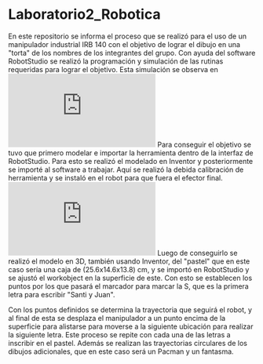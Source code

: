 # Laboratorio2_Robotica

En este repositorio se informa el proceso que se realizó para el uso de un manipulador industrial IRB 140 con el objetivo de lograr el dibujo en una "torta" de los nombres de los integrantes del grupo.
Con ayuda del software RobotStudio se realizó la programación y simulación de las rutinas requeridas para lograr el objetivo. 
Esta simulación se observa en 
![Simulación](https://github.com/Juanfe710/Laboratorio2_Robotica/blob/main/Simulacion/Video.md)
Para conseguir el objetivo se tuvo que primero modelar e importar la herramienta dentro de la interfaz de RobotStudio.
Para esto se realizó el modelado en Inventor y posteriormente se importé al software a trabajar. Aquí se realizó la debida calibración de herramienta y se instaló en el robot para que fuera el efector final.
![Herramienta](https://github.com/Juanfe710/Laboratorio2_Robotica/blob/main/Dise%C3%B1o%20de%20Herramienta/Dise%C3%B1o%20de%20Herramienda.md)
Luego de conseguirlo se realizó el modelo en 3D, también usando Inventor, del "pastel" que en este caso sería una caja de (25.6x14.6x13.8) cm, y se importó en RobotStudio y se ajustó el workobject en la superficie de este. Con esto se establecen los puntos por los que pasará el marcador para marcar la S, que es la primera letra para escribir "Santi y Juan".

Con los puntos definidos se determina la trayectoria que seguirá el robot, y al final de esta se desplaza el manipulador a un punto encima de la superficie para alistarse para moverse a la siguiente ubicación para realizar la siguiente letra. Este proceso se repite con cada una de las letras a inscribir en el pastel. Además se realizan las trayectorias circulares de los dibujos adicionales, que en este caso será un Pacman y un fantasma.


